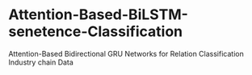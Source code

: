 # Attention-Based-BiLSTM-senetence-Classification
Attention-Based Bidirectional GRU Networks for Relation Classification
Industry chain Data